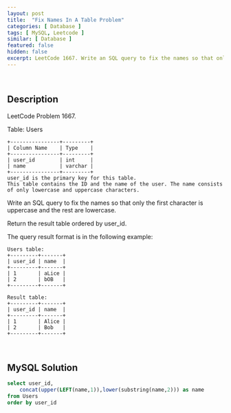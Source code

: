 ```yaml
---
layout: post
title:  "Fix Names In A Table Problem"
categories: [ Database ]
tags: [ MySQL, Leetcode ]
similar: [ Database ]
featured: false
hidden: false
excerpt: LeetCode 1667. Write an SQL query to fix the names so that only the first character is uppercase and the rest are lowercase.
---
```


<br />

## Description

LeetCode Problem 1667. 

Table: Users

```
+----------------+---------+
| Column Name    | Type    |
+----------------+---------+
| user_id        | int     |
| name           | varchar |
+----------------+---------+
user_id is the primary key for this table.
This table contains the ID and the name of the user. The name consists of only lowercase and uppercase characters.
```

Write an SQL query to fix the names so that only the first character is uppercase and the rest are lowercase.

Return the result table ordered by user_id.

The query result format is in the following example:

 
```
Users table:
+---------+-------+
| user_id | name  |
+---------+-------+
| 1       | aLice |
| 2       | bOB   |
+---------+-------+

Result table:
+---------+-------+
| user_id | name  |
+---------+-------+
| 1       | Alice |
| 2       | Bob   |
+---------+-------+
```

<br />

## MySQL Solution


```sql
select user_id, 
    concat(upper(LEFT(name,1)),lower(substring(name,2))) as name
from Users 
order by user_id
```
